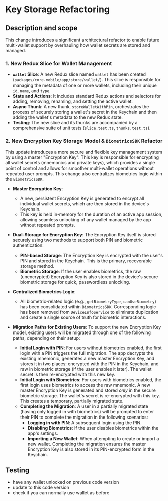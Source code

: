 # Key Storage Refactoring

## Description and scope

This change introduces a significant architectural refactor to enable future multi-wallet support by overhauling how wallet secrets are stored and managed.

### 1. New Redux Slice for Wallet Management

- **`wallet` Slice**: A new Redux slice named `wallet` has been created (`packages/core-mobile/app/store/wallet/`). This slice is responsible for managing the metadata of one or more wallets, including their unique `id`, `name`, and `type`.
- **State and Actions**: It includes standard Redux actions and selectors for adding, removing, renaming, and setting the active wallet.
- **Async Thunk**: A new thunk, `storeWalletWithPin`, orchestrates the process of securely storing a wallet's secret in the Keychain and then adding the wallet's metadata to the new Redux state.
- **Testing**: The new slice and its thunks are accompanied by a comprehensive suite of unit tests (`slice.test.ts`, `thunks.test.ts`).

### 2. New Encryption Key Storage Model & `BiometricsSDK` Refactor

This update introduces a more secure and flexible key management system by using a master "Encryption Key". This key is responsible for encrypting all wallet secrets (mnemonics and private keys), which provides a single point of control and allows for smoother multi-wallet operations without repeated user prompts. This change also centralizes biometrics logic within the `BiometricsSDK`.

- **Master Encryption Key**:

  - A new, persistent Encryption Key is generated to encrypt all individual wallet secrets, which are then stored in the device's Keychain.
  - This key is held in-memory for the duration of an active app session, allowing seamless unlocking of any wallet managed by the app without repeated prompts.

- **Dual-Storage for Encryption Key**: The Encryption Key itself is stored securely using two methods to support both PIN and biometric authentication:

  - **PIN-based Storage**: The Encryption Key is encrypted with the user's PIN and stored in the Keychain. This is the primary, recoverable storage method.
  - **Biometric Storage**: If the user enables biometrics, the raw (unencrypted) Encryption Key is also stored in the device's secure biometric storage for quick, passwordless unlocking.

- **Centralized Biometrics Logic**:

  - All biometric-related logic (e.g., `getBiometryType`, `canUseBiometry`) has been consolidated within `BiometricsSDK`. Corresponding logic has been removed from `DeviceInfoService` to eliminate duplication and create a single source of truth for biometric interactions.

- **Migration Paths for Existing Users**: To support the new Encryption Key model, existing users will be migrated through one of the following paths, depending on their setup:
  - **Initial Login with PIN**: For users without biometrics enabled, the first login with a PIN triggers the full migration. The app decrypts the existing mnemonic, generates a new master Encryption Key, and stores it in two places: encrypted with the PIN in the Keychain, and raw in biometric storage (if the user enables it later). The wallet secret is then re-encrypted with this new key.
  - **Initial Login with Biometrics**: For users with biometrics enabled, the first login uses biometrics to access the raw mnemonic. A new master Encryption Key is generated and stored _only_ in the secure biometric storage. The wallet's secret is re-encrypted with this key. This creates a temporary, partially migrated state.
  - **Completing the Migration**: A user in a partially migrated state (having only logged in with biometrics) will be prompted to enter their PIN to complete the migration in the following scenarios:
    - **Logging in with PIN**: A subsequent login using the PIN.
    - **Disabling Biometrics**: If the user disables biometrics within the app's settings.
    - **Importing a New Wallet**: When attempting to create or import a new wallet.
      Completing the migration ensures the master Encryption Key is also stored in its PIN-encrypted form in the Keychain.

## Testing

- have any wallet unlocked on previous code version
- update to this code version
- check if you can normally use wallet as before
